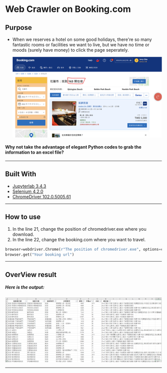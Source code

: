 # Web Crawler on Booking.com
## Purpose
<ul>
<li>When we reserves a hotel on some good holidays, there're so many fantastic rooms or facilities we want to live, but we have no time or moods (surely have money) to click the page seperately.</li>
<p></p>
<img src="/ImgForIntro/booking.png"/>

</ul>

#### Why not take the advantage of elegant Python codes to grab the information to an excel file?
<hr>


## Built With

<ul>
    <li><a href="https://jupyterlab.readthedocs.io/en/stable/">Jupyterlab 3.4.3</a></li>
    <li><a href="https://www.selenium.dev/">Selenium 4.2.0</a></li>
    <li><a href="https://chromedriver.chromium.org/downloads">ChromeDriver  102.0.5005.61</a></li>
</ul>
<hr>

## How to use
<ol>
<li>In the line 21, change the position of chromedriver.exe where you download.</li>
<li>In the line 22, change the booking.com where you want to travel.</li>
</ol>

```Python
browser=webdriver.Chrome(r"The position of chromedriver.exe", options=chrome_options)
browser.get("Your booking url")
```
<hr>

## OverView result
##### Here is the output:
<img src="/ImgForIntro/crawler_excel.png"/>
<hr>
